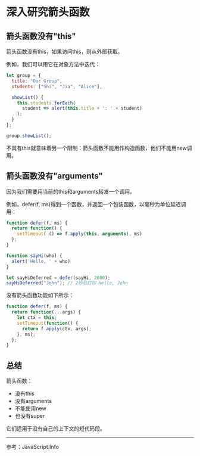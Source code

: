 # 深入研究箭头函数

## 箭头函数没有"this"

箭头函数没有this，如果访问this，则从外部获取。

例如，我们可以用它在对象方法中迭代：

```js
let group = {
  title: "Our Group",
  students: ["Shi", "Jia", "Alice"],

  showList() {
    this.students.forEach(
      student => alert(this.title + ': ' + student)
    );
  }
};

group.showList();
```

不具有this就意味着另一个限制：箭头函数不能用作构造函数，他们不能用new调用。

## 箭头函数没有"arguments"

因为我们需要用当前的this和arguments转发一个调用。

例如，defer(f, ms)得到一个函数，并返回一个包装函数，以毫秒为单位延迟调用：

```js
function defer(f, ms) {
  return function() {
    setTimeout( () => f.apply(this, arguments), ms)
  };
}

function sayHi(who) {
  alert('Hello, ' + who)
}

let sayHiDeferred = defer(sayHi, 2000);
sayHiDeferred("John"); // 2秒后打印 Hello, John
```

没有箭头函数功能如下所示：

```js
function defer(f, ms) {
  return function(...args) {
    let ctx = this;
    setTimeout(function() {
      return f.apply(ctx, args);
    }, ms);
  };
}
```

## 总结

箭头函数：

- 没有this
- 没有arguments
- 不能使用new
- 也没有super

它们适用于没有自己的上下文的短代码段。

---

参考：JavaScript.Info